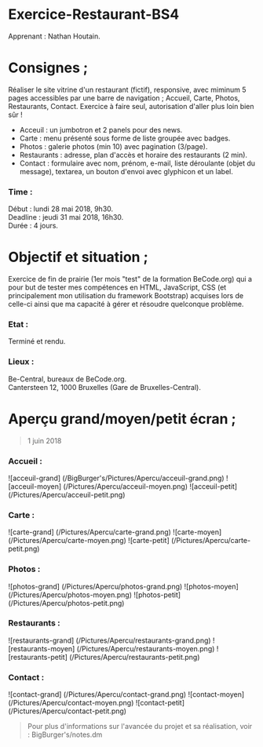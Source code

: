 # Exercice-Restaurant-BS4

Apprenant : Nathan Houtain.

# Consignes ;
Réaliser le site vitrine d'un restaurant (fictif), responsive, avec miminum 5 pages accessibles par une barre de navigation ; Accueil, Carte, Photos, Restaurants, Contact. Exercice à faire seul, autorisation d'aller plus loin bien sûr !

* Acceuil : un jumbotron et 2 panels pour des news.
* Carte : menu présenté sous forme de liste groupée avec badges.
* Photos : galerie photos (min 10) avec pagination (3/page).
* Restaurants : adresse, plan d'accès et horaire des restaurants (2 min).
* Contact : formulaire avec nom, prénom, e-mail, liste déroulante (objet du message), textarea, un bouton d'envoi avec glyphicon et un label.

### Time :
Début : lundi 28 mai 2018, 9h30.   
Deadline : jeudi 31 mai 2018, 16h30.  
Durée : 4 jours. 


# Objectif et situation ;
Exercice de fin de prairie (1er mois "test" de la formation BeCode.org) qui a pour but de tester mes compétences en HTML, JavaScript, CSS (et principalement
mon utilisation du framework Bootstrap) acquises lors de celle-ci ainsi que ma capacité à gérer et résoudre quelconque problème.

### Etat : 
Terminé et rendu.

### Lieux :
Be-Central, bureaux de BeCode.org.  
Cantersteen 12, 1000 Bruxelles (Gare de Bruxelles-Central). 


# Aperçu grand/moyen/petit écran ;
> 1 juin 2018

### Accueil :
![acceuil-grand] (/BigBurger's/Pictures/Apercu/acceuil-grand.png)
![acceuil-moyen] (/Pictures/Apercu/acceuil-moyen.png)
![acceuil-petit] (/Pictures/Apercu/acceuil-petit.png)

### Carte :
![carte-grand] (/Pictures/Apercu/carte-grand.png)
![carte-moyen] (/Pictures/Apercu/carte-moyen.png)
![carte-petit] (/Pictures/Apercu/carte-petit.png)

### Photos :
![photos-grand] (/Pictures/Apercu/photos-grand.png)
![photos-moyen] (/Pictures/Apercu/photos-moyen.png)
![photos-petit] (/Pictures/Apercu/photos-petit.png)

### Restaurants :
![restaurants-grand] (/Pictures/Apercu/restaurants-grand.png)
![restaurants-moyen] (/Pictures/Apercu/restaurants-moyen.png)
![restaurants-petit] (/Pictures/Apercu/restaurants-petit.png)

### Contact :
![contact-grand] (/Pictures/Apercu/contact-grand.png)
![contact-moyen] (/Pictures/Apercu/contact-moyen.png)
![contact-petit] (/Pictures/Apercu/contact-petit.png)

> Pour plus d'informations sur l'avancée du projet et sa réalisation, voir : BigBurger's/notes.dm 
